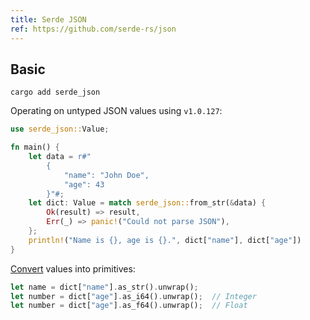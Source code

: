 ```yaml
---
title: Serde JSON
ref: https://github.com/serde-rs/json
---
```


## Basic

```shell
cargo add serde_json
```

Operating on untyped JSON values using `v1.0.127`:

```rust
use serde_json::Value;

fn main() {
    let data = r#"
        {
            "name": "John Doe",
            "age": 43
        }"#;
    let dict: Value = match serde_json::from_str(&data) {
        Ok(result) => result,
        Err(_) => panic!("Could not parse JSON"),
    };
    println!("Name is {}, age is {}.", dict["name"], dict["age"])
}
```

[Convert](https://docs.rs/serde_json/1.0.127/serde_json/value/enum.Value.html#implementations)
values into primitives:

```rust
let name = dict["name"].as_str().unwrap();
let number = dict["age"].as_i64().unwrap();  // Integer
let number = dict["age"].as_f64().unwrap();  // Float
```
